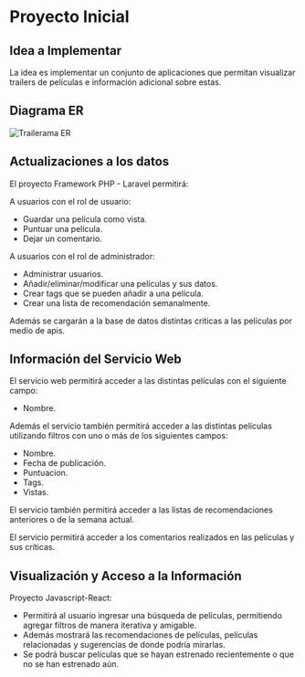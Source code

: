 # Proyecto Inicial

## Idea a Implementar

La idea es implementar un conjunto de aplicaciones que permitan visualizar trailers de películas e información adicional sobre estas.


## Diagrama ER

![Trailerama ER](https://user-images.githubusercontent.com/54337526/159197194-1c6b7d0b-ff90-43ca-8b89-0226b64b7926.jpg)


## Actualizaciones a los datos
>
El proyecto Framework PHP - Laravel permitirá:

A usuarios con el rol de usuario:
 - Guardar una película como vista.
 - Puntuar una película.
 - Dejar un comentario.

A usuarios con el rol de administrador:
 - Administrar usuarios.
 - Añadir/eliminar/modificar una películas y sus datos.
 - Crear tags que se pueden añadir a una película.
 - Crear una lista de recomendación semanalmente.

Además se cargarán a la base de datos distintas críticas a las películas por medio de apis.


## Información del Servicio Web

El servicio web permitirá acceder a las distintas películas con el siguiente campo:
 - Nombre.

Además el servicio también permitirá acceder a las distintas películas utilizando filtros con uno o más de los siguientes campos:
 - Nombre.
 - Fecha de publicación.
 - Puntuacion.
 - Tags.
 - Vistas.

El servicio también permitirá acceder a las listas de recomendaciones anteriores o de la semana actual.
	
El servicio permitirá acceder a los comentarios realizados en las películas y sus críticas.


## Visualización y Acceso a la Información

Proyecto Javascript-React:
 - Permitirá al usuario ingresar una búsqueda de películas, permitiendo agregar filtros de manera iterativa y amigable.
 - Además mostrará las recomendaciones de películas, películas relacionadas y sugerencias de donde podría mirarlas.
 - Se podrá buscar películas que se hayan estrenado recientemente o que no se han estrenado aún.


